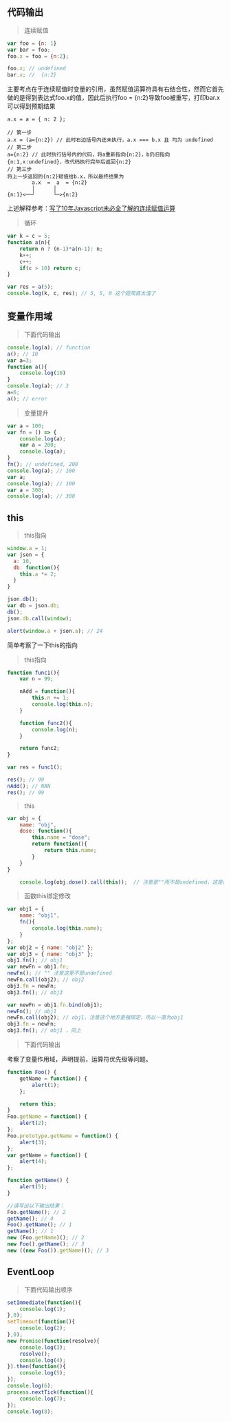 ## 代码输出

> 连续赋值

```js
var foo = {n: 1}
var bar = foo;
foo.x = foo = {n:2};

foo.x; // undefined
bar.x; //  {n:2}
```

主要考点在于连续赋值时变量的引用，虽然赋值运算符具有右结合性，然而它首先做的是得到表达式foo.x的值，因此后执行foo = {n:2}导致foo被重写，打印bar.x可以得到预期结果

```
a.x = a = { n: 2 };

// 第一步
a.x = (a={n:2}) // 此时右边括号内还未执行，a.x === b.x 且 均为 undefined
// 第二步
a={n:2} // 此时执行括号内的代码，将a重新指向{n:2}，b仍旧指向{n:1,x:undefined}，改代码执行完毕后返回{n:2}
// 第三步
将上一步返回的{n:2}赋值给b.x，所以最终结果为
        a.x  =  a  = {n:2}
        │      │
{n:1}<──┘      └─>{n:2}
```

上述解释参考：[写了10年Javascript未必全了解的连续赋值运算](https://yanhaijing.com/javascript/2012/04/05/javascript-continuous-assignment-operator/)

> 循环

```js
var k = c = 5;
function a(n){
    return n ? (n-1)*a(n-1): n;
    k++;
    c++;
    if(c > 10) return c;
}

var res = a(5);
console.log(k, c, res); // 5, 5, 0 这个题简直太渣了
```

## 变量作用域

> 下面代码输出

```js
console.log(a); // function
a(); // 10
var a=3;
function a(){
    console.log(10)
}   
console.log(a); // 3
a=6;
a(); // error
```

> 变量提升

```js
var a = 100;
var fn = () => {
    console.log(a);
    var a = 200;
    console.log(a);
}
fn(); // undefined, 200
console.log(a); // 100
var a;
console.log(a); // 100
var a = 300;
console.log(a); // 300
```


## this

> this指向

```js
window.a = 1;
var json = {
  a: 10,
  db: function(){
    this.a *= 2;
  }
}

json.db();
var db = json.db;
db();
json.db.call(window);

alert(window.a + json.a); // 24
```
简单考察了一下this的指向

> this指向

```js
function func1(){
	var n = 99;

    nAdd = function(){
        this.n += 1;
        console.log(this.n);
    }

    function func2(){
        console.log(n);
    }

    return func2;
}

var res = func1();

res(); // 99
nAdd(); // NAN
res(); // 99
```


> this

```js
var obj = {
    name: "obj",
    dose: function(){
        this.name = "dose";
        return function(){
        	return this.name;
        }
    }
}

	console.log(obj.dose().call(this));  // 注意是""而不是undefined，这是因为window对象本身就有一个name属性...
```

> 函数this绑定修改

```js
var obj1 = {
    name: "obj1",
    fn(){
        console.log(this.name);
    }
};
var obj2 = { name: "obj2" };
var obj3 = { name: "obj3" };
obj1.fn(); // obj1
var newFn = obj1.fn;
newFn(); // "" 注意这里不是undefined
newFn.call(obj2); // obj2
obj3.fn = newFn;
obj3.fn(); // obj3

var newFn = obj1.fn.bind(obj1);
newFn(); // obj1
newFn.call(obj2); // obj1，注意这个地方是强绑定，所以一直为obj1
obj3.fn = newFn;
obj3.fn(); // obj1 ，同上
```

> 下面代码输出

考察了变量作用域，声明提前，运算符优先级等问题。
```js
function Foo() {
    getName = function() {
        alert(1);
    };

    return this;
}
Foo.getName = function() {
    alert(2);
};
Foo.prototype.getName = function() {
    alert(3);
};
var getName = function() {
    alert(4);
};

function getName() {
    alert(5);
}

//请写出以下输出结果：
Foo.getName(); // 2
getName(); // 4
Foo().getName(); // 1
getName(); // 1
new (Foo.getName)(); // 2
new Foo().getName(); // 3
new ((new Foo()).getName)(); // 3
```

## EventLoop

> 下面代码输出顺序

```js
setImmediate(function(){
    console.log(1);
},0);
setTimeout(function(){
    console.log(2);
},0);
new Promise(function(resolve){
    console.log(3);
    resolve();
    console.log(4);
}).then(function(){
    console.log(5);
});
console.log(6);
process.nextTick(function(){
    console.log(7);
});
console.log(8);
```